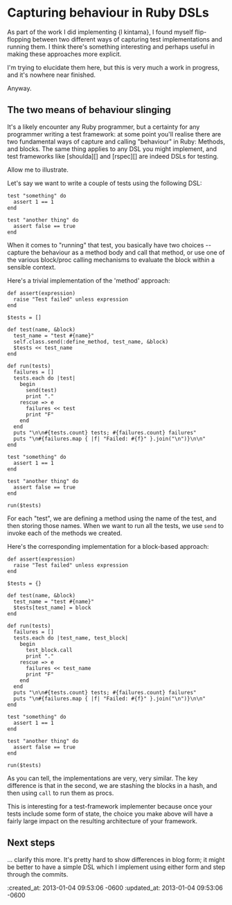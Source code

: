 Capturing behaviour in Ruby DSLs
================

As part of the work I did implementing {l kintama}, I found myself flip-flopping between two different ways of capturing test implementations and running them. I think there's something interesting and perhaps useful in making these approaches more explicit.

I'm trying to elucidate them here, but this is very much a work in progress, and it's nowhere near finished.

Anyway.


The two means of behaviour slinging
-------

It's a likely encounter any Ruby programmer, but a certainty for any programmer writing a test framework: at some point you'll realise there are two fundamental ways of capture and calling "behaviour" in Ruby: Methods, and blocks. The same thing applies to any DSL you might implement, and test frameworks like [shoulda][] and [rspec][] are indeed DSLs for testing.

Allow me to illustrate.

Let's say we want to write a couple of tests using the following DSL:

    test "something" do
      assert 1 == 1
    end

    test "another thing" do
      assert false == true
    end

When it comes to "running" that test, you basically have two choices -- capture the behaviour as a method body and call that method, or use one of the various block/proc calling mechanisms to evaluate the block within a sensible context.

Here's a trivial implementation of the 'method' approach:

    def assert(expression)
      raise "Test failed" unless expression
    end

    $tests = []

    def test(name, &block)
      test_name = "test #{name}"
      self.class.send(:define_method, test_name, &block)
      $tests << test_name
    end

    def run(tests)
      failures = []
      tests.each do |test|
        begin
          send(test)
          print "."
        rescue => e
          failures << test
          print "F"
        end
      end
      puts "\n\n#{tests.count} tests; #{failures.count} failures"
      puts "\n#{failures.map { |f| "Failed: #{f}" }.join("\n")}\n\n"
    end

    test "something" do
      assert 1 == 1
    end

    test "another thing" do
      assert false == true
    end

    run($tests)

For each "test", we are defining a method using the name of the test, and then storing those names. When we want to run all the tests, we use `send` to invoke each of the methods we created.

Here's the corresponding implementation for a block-based approach:

    def assert(expression)
      raise "Test failed" unless expression
    end

    $tests = {}

    def test(name, &block)
      test_name = "test #{name}"
      $tests[test_name] = block
    end

    def run(tests)
      failures = []
      tests.each do |test_name, test_block|
        begin
          test_block.call
          print "."
        rescue => e
          failures << test_name
          print "F"
        end
      end
      puts "\n\n#{tests.count} tests; #{failures.count} failures"
      puts "\n#{failures.map { |f| "Failed: #{f}" }.join("\n")}\n\n"
    end

    test "something" do
      assert 1 == 1
    end

    test "another thing" do
      assert false == true
    end

    run($tests)

As you can tell, the implementations are very, very similar. The key difference is that in the second, we are stashing the blocks in a hash, and then using `call` to run them as procs.

This is interesting for a test-framework implementer because once your tests include some form of state, the choice you make above will have a fairly large impact on the resulting architecture of your framework.

Next steps
-------

... clarify this more. It's pretty hard to show differences in blog form; it might be better to have a simple DSL which I implement using either form and step through the commits.


:created_at: 2013-01-04 09:53:06 -0600
:updated_at: 2013-01-04 09:53:06 -0600
